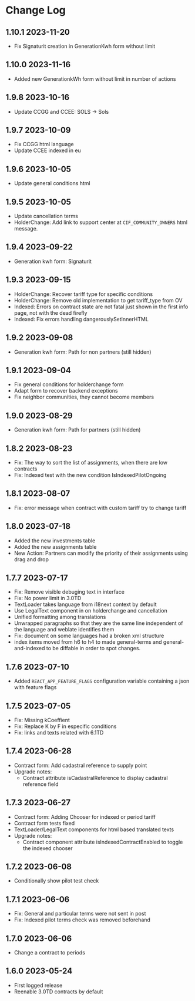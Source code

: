 # Change Log

## 1.10.1 2023-11-20

- Fix Signaturit creation in GenerationKwh form without limit

## 1.10.0 2023-11-16

- Added new GenerationkWh form without limit in number of actions

## 1.9.8 2023-10-16

- Update CCGG and CCEE: SOLS -> Sols

## 1.9.7 2023-10-09

- Fix CCGG html language
- Update CCEE indexed in eu

## 1.9.6 2023-10-05

- Update general conditions html

## 1.9.5 2023-10-05

- Update cancellation terms
- HolderChange: Add link to support center
at `CIF_COMMUNITY_OWNERS` html message.

## 1.9.4 2023-09-22

- Generation kwh form: Signaturit

## 1.9.3 2023-09-15

- HolderChange: Recover tariff type for specific conditions
- HolderChange: Remove old implementation to get tariff_type from OV
- Indexed: Errors on contract state are not fatal just shown
  in the first info page, not with the dead firefly
- Indexed: Fix errors handling dangerouslySetInnerHTML

## 1.9.2 2023-09-08

- Generation kwh form: Path for non partners (still hidden)

## 1.9.1 2023-09-04

- Fix general conditions for holderchange form
- Adapt form to recover backend exceptions
- Fix neighbor communities, they cannot become members

## 1.9.0 2023-08-29

- Generation kwh form: Path for partners (still hidden)

## 1.8.2 2023-08-23

- Fix: The way to sort the list of assignments, when there are low contracts
- Fix: Indexed test with the new condition IsIndexedPilotOngoing

## 1.8.1 2023-08-07

- Fix: error message when contract with custom tariff try to change tariff

## 1.8.0 2023-07-18

- Added the new investments table
- Added the new assignments table
- New Action: Partners can modify the priority of their assignments using drag and drop

## 1.7.7 2023-07-17

- Fix: Remove visible debuging text in interface
- Fix: No power limit in 3.0TD
- TextLoader takes language from i18next context by default
- Use LegalText component in on holderchange and cancellation
- Unified formatting among translations
- Unwrapped paragraphs so that they are the same line independent
  of the language and weblate identifies them
- Fix: document on some languages had a broken xml structure
- index items moved from h6 to h4 to made general-terms and
  general-and-indexed to be diffable in order to spot changes.

## 1.7.6 2023-07-10

- Added `REACT_APP_FEATURE_FLAGS` configuration variable containing a json with feature flags

## 1.7.5 2023-07-05

- Fix: Missing kCoeffient
- Fix: Replace K by F in especific conditions
- Fix: links and texts related with 6.1TD

## 1.7.4 2023-06-28

- Contract form: Add cadastral reference to supply point
- Upgrade notes:
  - Contract attribute isCadastralReference to display cadastral reference field

## 1.7.3 2023-06-27

- Contract form: Adding Chooser for indexed or period tariff
- Contract form tests fixed
- TextLoader/LegalText components for html based translated texts
- Upgrade notes:
  - Contract component attribute isIndexedContractEnabled to toggle the indexed chooser

## 1.7.2 2023-06-08

- Conditionally show pilot test check

## 1.7.1 2023-06-06

- Fix: General and particular terms were not sent in post
- Fix: Indexed pilot terms check was removed beforehand

## 1.7.0 2023-06-06

- Change a contract to periods

## 1.6.0 2023-05-24

- First logged release
- Reenable 3.0TD contracts by default
